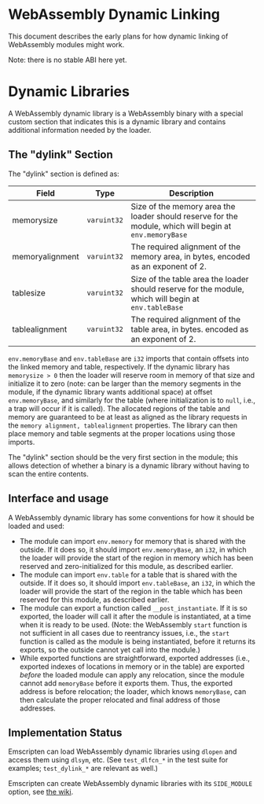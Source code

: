 WebAssembly Dynamic Linking
===========================

This document describes the early plans for how dynamic linking of WebAssembly modules might work.

Note: there is no stable ABI here yet.

# Dynamic Libraries

A WebAssembly dynamic library is a WebAssembly binary with a special custom section that indicates this is a dynamic library and contains additional information needed by the loader.

## The "dylink" Section

The "dylink" section is defined as:

| Field           | Type        | Description                    |
| ----------      | ----------- | ------------------------------ |
| memorysize      | `varuint32` | Size of the memory area the loader should reserve for the module, which will begin at `env.memoryBase` |
| memoryalignment | `varuint32` | The required alignment of the memory area, in bytes, encoded as an exponent of 2. |
| tablesize       | `varuint32` | Size of the table area the loader should reserve for the module, which will begin at `env.tableBase` |
| tablealignment  | `varuint32` | The required alignment of the table area, in bytes. encoded as an exponent of 2. |

`env.memoryBase` and `env.tableBase` are `i32` imports that contain offsets into the linked memory and table, respectively. If the dynamic library has `memorysize > 0` then the loader will reserve room in memory of that size and initialize it to zero (note: can be larger than the memory segments in the module, if the dynamic library wants additional space) at offset `env.memoryBase`, and similarly for the table (where initialization is to `null`, i.e., a trap will occur if it is called). The allocated regions of the table and memory are guaranteed to be at least as aligned as the library requests in the `memory alignment, tablealignment` properties. The library can then place memory and table segments at the proper locations using those imports.

The "dylink" section should be the very first section in the module; this allows detection of whether a binary is a dynamic library without having to scan the entire contents.

## Interface and usage

A WebAssembly dynamic library has some conventions for how it should be loaded and used:

 * The module can import `env.memory` for memory that is shared with the outside. If it does so, it should import `env.memoryBase`, an `i32`, in which the loader will provide the start of the region in memory which has been reserved and zero-initialized for this module, as described earlier.
 * The module can import `env.table` for a table that is shared with the outside. If it does so, it should import `env.tableBase`, an `i32`, in which the loader will provide the start of the region in the table which has been reserved for this module, as described earlier.
 * The module can export a function called `__post_instantiate`. If it is so exported, the loader will call it after the module is instantiated, at a time when it is ready to be used. (Note: the WebAssembly `start` function is not sufficient in all cases due to reentrancy issues, i.e., the `start` function is called as the module is being instantiated, before it returns its exports, so the outside cannot yet call into the module.)
 * While exported functions are straightforward, exported addresses (i.e., exported indexes of locations in memory or in the table) are exported *before* the loaded module can apply any relocation, since the module cannot add `memoryBase` before it exports them. Thus, the exported address is before relocation; the loader, which knows `memoryBase`, can then calculate the proper relocated and final address of those addresses.

## Implementation Status

Emscripten can load WebAssembly dynamic libraries using `dlopen` and access them using `dlsym`, etc. (See `test_dlfcn_*` in the test suite for examples; `test_dylink_*` are relevant as well.)

Emscripten can create WebAssembly dynamic libraries with its `SIDE_MODULE` option, see [the wiki](https://github.com/kripken/emscripten/wiki/WebAssembly-Standalone).

